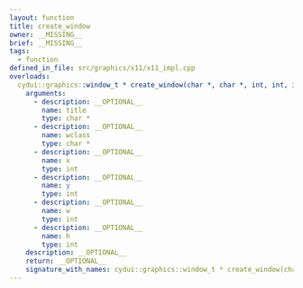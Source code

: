 ```yaml
---
layout: function
title: create_window
owner: __MISSING__
brief: __MISSING__
tags:
  - function
defined_in_file: src/graphics/x11/x11_impl.cpp
overloads:
  cydui::graphics::window_t * create_window(char *, char *, int, int, int, int):
    arguments:
      - description: __OPTIONAL__
        name: title
        type: char *
      - description: __OPTIONAL__
        name: wclass
        type: char *
      - description: __OPTIONAL__
        name: x
        type: int
      - description: __OPTIONAL__
        name: y
        type: int
      - description: __OPTIONAL__
        name: w
        type: int
      - description: __OPTIONAL__
        name: h
        type: int
    description: __OPTIONAL__
    return: __OPTIONAL__
    signature_with_names: cydui::graphics::window_t * create_window(char * title, char * wclass, int x, int y, int w, int h)
---
```


